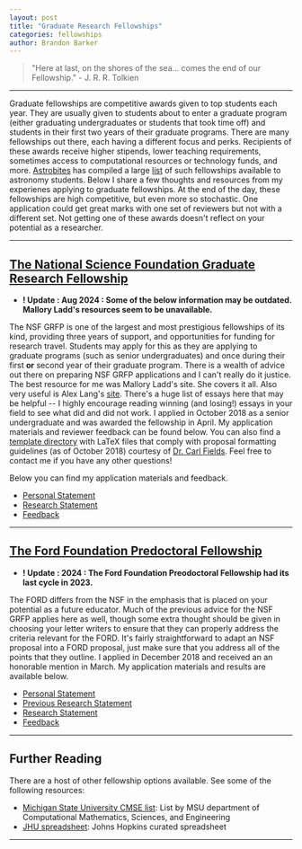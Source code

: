 ```yaml
---
layout: post
title: "Graduate Research Fellowships"
categories: fellowships
author: Brandon Barker
---
```


> "Here at last, on the shores of the sea... comes the end of our Fellowship." - J. R. R. Tolkien

* * *

Graduate fellowships are competitive awards given to top students each year. 
They are usually given to students about to enter a graduate program (either graduating undergraduates or students that took time off) 
and students in their first two years of their graduate programs. There are many fellowships out there, 
each having a different focus and perks. Recipients of these awards receive higher stipends, lower teaching requirements, 
sometimes access to computational resources or technology funds, and more. [Astrobites][Astrobites] has compiled a large [list][list] of such 
fellowships available to astronomy students. Below I share a few thoughts and resources from my experienes applying to 
graduate fellowships. At the end of the day, these fellowships are high competitive, but even more so stochastic. 
One application could get great marks with one set of reviewers but not with a different set. Not getting one of 
these awards doesn't reflect on your potential as a researcher.

* * *


## [The National Science Foundation Graduate Research Fellowship][grfp]

* **! Update : Aug 2024 : Some of the below information may be outdated. Mallory Ladd's resources seem to be unavailable.**

The NSF GRFP is one of the largest and most prestigious fellowships of its kind, providing three years of support,
and opportunities for funding for research travel. Students may apply for this as they are applying to graduate programs 
(such as senior undergraduates) and once during their first **or** second year of their graduate program. 
There is a wealth of advice out there on preparing NSF GRFP applications and I can't really do it justice. 
The best resource for me was Mallory Ladd's site. She covers it all. Also very useful is Alex Lang's [site][lang]. 
There's a huge list of essays here that may be helpful -- I highly encourage reading winning (and losing!) 
essays in your field to see what did and did not work. I applied in October 2018 as a senior undergraduate 
and was awarded the fellowship in April. My application materials and reviewer feedback can be found below. 
You can also find a [template directory][template] with LaTeX files that comply with proposal formatting guidelines 
(as of October 2018) courtesy of [Dr. Carl Fields][fields]. Feel free to contact me if you have any other questions!

Below you can find my application materials and feedback.

* [Personal Statement](essays/nsf_grfp_personal.pdf)
* [Research Statement](essays/nsf_grfp_research.pdf)
* [Feedback](essays/nsf_feedback.pdf)

* * *

## [The Ford Foundation Predoctoral Fellowship][ford]

* **! Update : 2024 : The Ford Foundation Preodoctoral Fellowship had its last cycle in 2023.**

The FORD differs from the NSF in the emphasis that is placed on your potential as a future educator. 
Much of the previous advice for the NSF GRFP applies here as well, though some extra thought should 
be given in choosing your letter writers to ensure that they can properly address the criteria 
relevant for the FORD. It's fairly straightforward to adapt an NSF proposal into a FORD proposal, 
just make sure that you address all of the points that they outline. 
I applied in December 2018 and received an an honorable mention in March. 
My application materials and results are available below.

* [Personal Statement](essays/ford_personal.pdf)
* [Previous Research Statement](essays/ford_prevResearch.pdf)
* [Research Statement](essays/ford_research_plan.pdf)
* [Feedback](essays/ford_results.pdf)

* * *

## Further Reading

There are a host of other fellowship options available.
See some of the following resources:

- [Michigan State University CMSE list](https://cmse.msu.edu/Academics/grad_program/fellowship.aspx): List by MSU department 
of Computational Mathematics, Sciences, and Engineering
- [JHU spreadsheet](https://research.jhu.edu/rdt/funding-opportunities/graduate/): Johns Hopkins curated spreadsheet

* * *

[grfp]: https://www.nsfgrfp.org/
[Astrobites]: https://astrobites.org/
[list]: https://astrobites.org/2018/04/27/list-of-major-us-fellowships-for-astronomy-students/
[lang]: https://www.alexhunterlang.com/nsf-fellowship
[template]: https://carlnotsagan.github.io/fellowships/nsf_grfp/template_dir.zip
[fields]: https://carlnotsagan.github.io/
[ford]: http://sites.nationalacademies.org/PGA/FordFellowships/PGA_171962
